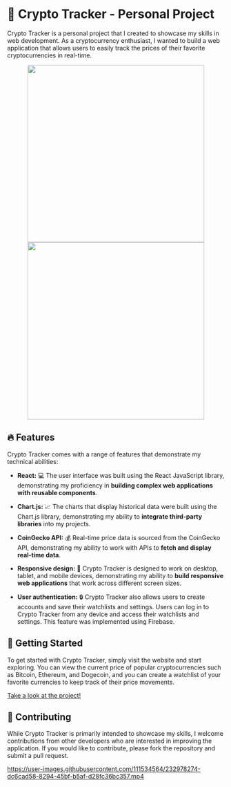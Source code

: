 # 🚀 Crypto Tracker - Personal Project

Crypto Tracker is a personal project that I created to showcase my skills in web development. As a cryptocurrency enthusiast, I wanted to build a web application that allows users to easily track the prices of their favorite cryptocurrencies in real-time.

<p align='center'> <img width='410' src="https://user-images.githubusercontent.com/111534564/232962140-650c7386-4fbc-4ef4-ad88-24d27034ef7f.png" alt="">
<img width='410' src="https://user-images.githubusercontent.com/111534564/232962251-d98250f4-aa7c-48ec-bbff-f03571338259.png" alt="">  </p>

## 🔥 Features
Crypto Tracker comes with a range of features that demonstrate my technical abilities:

- **React:** 💻 The user interface was built using the React JavaScript library, demonstrating my proficiency in **building complex web applications with reusable components**.

- **Chart.js:** 📈 The charts that display historical data were built using the Chart.js library, demonstrating my ability to **integrate third-party libraries** into my projects.

- **CoinGecko API:** 💰 Real-time price data is sourced from the CoinGecko API, demonstrating my ability to work with APIs to **fetch and display real-time data**.

- **Responsive design:** 📱 Crypto Tracker is designed to work on desktop, tablet, and mobile devices, demonstrating my ability to **build responsive web applications** that work across different screen sizes.

- **User authentication:** 🔒 Crypto Tracker also allows users to create accounts and save their watchlists and settings. Users can log in to Crypto Tracker from any device and access their watchlists and settings. This feature was implemented using Firebase.



## 🔑 Getting Started
To get started with Crypto Tracker, simply visit the website and start exploring. You can view the current price of popular cryptocurrencies such as Bitcoin, Ethereum, and Dogecoin, and you can create a watchlist of your favorite currencies to keep track of their price movements.

[Take a look at the project!](https://emimoralesm.github.io/crypto-tracker)

## 🤝 Contributing
While Crypto Tracker is primarily intended to showcase my skills, I welcome contributions from other developers who are interested in improving the application. If you would like to contribute, please fork the repository and submit a pull request.



https://user-images.githubusercontent.com/111534564/232978274-dc6cad58-8294-45bf-b5af-d28fc36bc357.mp4




